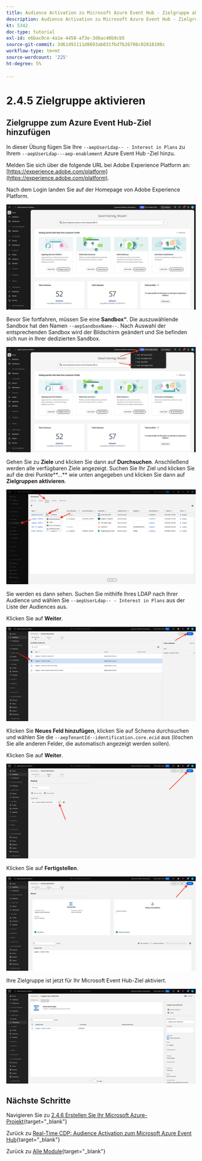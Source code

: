 ```yaml
---
title: Audience Activation zu Microsoft Azure Event Hub - Zielgruppe aktivieren
description: Audience Activation zu Microsoft Azure Event Hub - Zielgruppe aktivieren
kt: 5342
doc-type: tutorial
exl-id: e6bac0ce-4a1e-4458-af3e-3d6ac40b9cb5
source-git-commit: 3d61d91111d8693ab031fbd7b26706c02818108c
workflow-type: tm+mt
source-wordcount: '225'
ht-degree: 5%

---
```


# 2.4.5 Zielgruppe aktivieren

## Zielgruppe zum Azure Event Hub-Ziel hinzufügen

In dieser Übung fügen Sie Ihre `--aepUserLdap-- - Interest in Plans` zu Ihrem `--aepUserLdap---aep-enablement` Azure Event Hub -Ziel hinzu.

Melden Sie sich über die folgende URL bei Adobe Experience Platform an: [https://experience.adobe.com/platform](https://experience.adobe.com/platform).

Nach dem Login landen Sie auf der Homepage von Adobe Experience Platform.

![Datenaufnahme](./../../../../modules/delivery-activation/datacollection/dc1.2/images/home.png)

Bevor Sie fortfahren, müssen Sie eine **Sandbox“**. Die auszuwählende Sandbox hat den Namen ``--aepSandboxName--``. Nach Auswahl der entsprechenden Sandbox wird der Bildschirm geändert und Sie befinden sich nun in Ihrer dedizierten Sandbox.

![Datenaufnahme](./../../../../modules/delivery-activation/datacollection/dc1.2/images/sb1.png)

Gehen Sie zu **Ziele** und klicken Sie dann auf **Durchsuchen**. Anschließend werden alle verfügbaren Ziele angezeigt. Suchen Sie Ihr Ziel und klicken Sie auf die drei Punkte**…** wie unten angegeben und klicken Sie dann auf **Zielgruppen aktivieren**.

![5-01-select-destination.png](./images/501selectdestination.png)

Sie werden es dann sehen. Suchen Sie mithilfe Ihres LDAP nach Ihrer Audience und wählen Sie `--aepUserLdap-- - Interest in Plans` aus der Liste der Audiences aus.

Klicken Sie auf **Weiter**.

![5-04-select-segment.png](./images/504selectsegment.png)

Klicken Sie **Neues Feld hinzufügen**, klicken Sie auf Schema durchsuchen und wählen Sie die `--aepTenantId--identification.core.ecid` aus (löschen Sie alle anderen Felder, die automatisch angezeigt werden sollen).

Klicken Sie auf **Weiter**.

![5-05-select-attributes.png](./images/505selectattributes.png)

Klicken Sie auf **Fertigstellen**.

![5-06-destination-finish.png](./images/506destinationfinish.png)

Ihre Zielgruppe ist jetzt für Ihr Microsoft Event Hub-Ziel aktiviert.

![5-07-destination-segment-added.png](./images/507destinationsegmentadded.png)

## Nächste Schritte

Navigieren Sie zu [2.4.6 Erstellen Sie Ihr Microsoft Azure-Projekt](./ex6.md){target="_blank"}

Zurück zu [Real-Time CDP: Audience Activation zum Microsoft Azure Event Hub](./segment-activation-microsoft-azure-eventhub.md){target="_blank"}

Zurück zu [Alle Module](./../../../../overview.md){target="_blank"}
